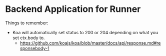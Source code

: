 # Backend Application for Runner

Things to remember:

- Koa will automatically set status to 200 or 204 depending on what you set
  ctx.body to.
  - https://github.com/koajs/koa/blob/master/docs/api/response.md#responsebody-1
